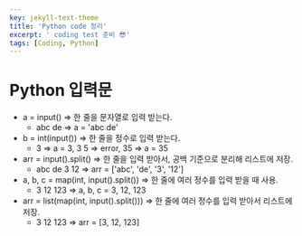 ```yaml
---
key: jekyll-text-theme
title: 'Python code 정리'
excerpt: ' coding test 준비 😎'
tags: [Coding, Python]
---
```


# Python 입력문

* a = input()      =>  한 줄을 문자열로 입력 받는다. 
	*  abc de =>  a = 'abc de'
* b = int(input())   => 한 줄을 정수로 입력 받는다. 
	* 3 => a = 3,   3 5 => error,   35 => a = 35
* arr = input().split()   =>  한 줄을 입력 받아서, 공백 기준으로 분리해 리스트에 저장.    
	* abc de 3 12 =>   arr = ['abc', 'de', '3', '12']
* a, b, c = map(int, input().split()) => 한 줄에 여러 정수를 입력 받을 때 사용.  
	* 3 12 123 => a, b, c = 3, 12, 123
* arr = list(map(int, input().split()))  =>  한 줄에 여러 정수를 입력 받아서 리스트에 저장.    
	* 3 12 123 => arr = [3, 12, 123]



 